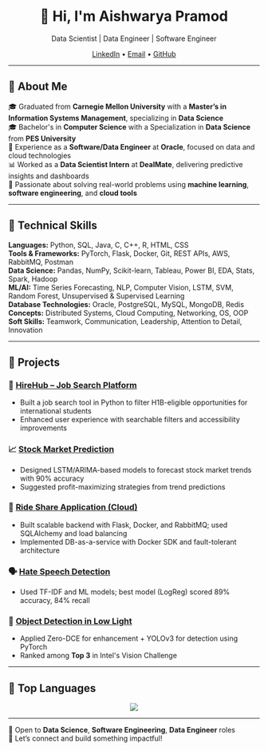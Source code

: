 <h1 align="center">👋 Hi, I'm Aishwarya Pramod</h1>
<p align="center">
  Data Scientist | Data Engineer | Software Engineer
</p>
<p align="center">
  <a href="https://linkedin.com/in/aishwarya-pramod">LinkedIn</a> • 
  <a href="mailto:aishwarya.1999@gmail.com">Email</a> • 
  <a href="https://github.com/aishwarya4699">GitHub</a>
</p>

---

## 🚀 About Me

🎓 Graduated from **Carnegie Mellon University** with a **Master’s in Information Systems Management**, specializing in **Data Science**  
🎓 Bachelor's in **Computer Science** with a Specialization in **Data Science** from **PES University**  
💼 Experience as a **Software/Data Engineer** at **Oracle**, focused on data and cloud technologies  
📊 Worked as a **Data Scientist Intern** at **DealMate**, delivering predictive insights and dashboards  
🧠 Passionate about solving real-world problems using **machine learning**, **software engineering**, and **cloud tools**

---

## 🧰 Technical Skills

**Languages:** Python, SQL, Java, C, C++, R, HTML, CSS  
**Tools & Frameworks:** PyTorch, Flask, Docker, Git, REST APIs, AWS, RabbitMQ, Postman  
**Data Science:** Pandas, NumPy, Scikit-learn, Tableau, Power BI, EDA, Stats, Spark, Hadoop  
**ML/AI:** Time Series Forecasting, NLP, Computer Vision, LSTM, SVM, Random Forest, Unsupervised & Supervised Learning  
**Database Technologies:** Oracle, PostgreSQL, MySQL, MongoDB, Redis  
**Concepts:** Distributed Systems, Cloud Computing, Networking, OS, OOP  
**Soft Skills:** Teamwork, Communication, Leadership, Attention to Detail, Innovation

---

## 🔨 Projects

### 💼 [HireHub – Job Search Platform](https://github.com/aishwarya4699/Hirehub---JobSearchPlatform)
- Built a job search tool in Python to filter H1B-eligible opportunities for international students  
- Enhanced user experience with searchable filters and accessibility improvements

### 📈 [Stock Market Prediction](https://github.com/aishwarya4699/Stock-Market-Prediction)
- Designed LSTM/ARIMA-based models to forecast stock market trends with 90% accuracy  
- Suggested profit-maximizing strategies from trend predictions

### 🚗 [Ride Share Application (Cloud)](https://github.com/aishwarya4699/Ride-Share-Application-Cloud-Computing)
- Built scalable backend with Flask, Docker, and RabbitMQ; used SQLAlchemy and load balancing  
- Implemented DB-as-a-service with Docker SDK and fault-tolerant architecture

### 🗣️ [Hate Speech Detection](https://github.com/aishwarya4699/Hate-Speech-Detection-NLP)
- Used TF-IDF and ML models; best model (LogReg) scored 89% accuracy, 84% recall

### 🌃 [Object Detection in Low Light](https://github.com/aishwarya4699/Object-Detection-in-Night-Light-Conditions)
- Applied Zero-DCE for enhancement + YOLOv3 for detection using PyTorch  
- Ranked among **Top 3** in Intel's Vision Challenge

---

## 📌 Top Languages

<p align="center">
  <img src="https://github-readme-stats.vercel.app/api/top-langs/?username=aishwarya4699&layout=compact&theme=default" />
</p>


---

🌟 Open to **Data Science**, **Software Engineering**, **Data Engineer** roles  
🤝 Let’s connect and build something impactful!
